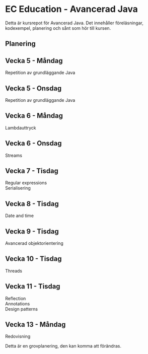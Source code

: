 # EC Education - Avancerad Java

Detta är kursrepot för Avancerad Java. Det innehåller föreläsningar, kodexempel, planering och sånt som hör till kursen.

## Planering

## Vecka 5 - Måndag

Repetition av grundläggande Java

## Vecka 5 - Onsdag

Repetition av grundläggande Java

## Vecka 6 - Måndag

Lambdauttryck

## Vecka 6 - Onsdag

Streams

## Vecka 7 - Tisdag

Regular expressions  
Serialisering

## Vecka 8 - Tisdag

Date and time

## Vecka 9 - Tisdag

Avancerad objektorientering

## Vecka 10 - Tisdag

Threads

## Vecka 11 - Tisdag

Reflection  
Annotations  
Design patterns

## Vecka 13 - Måndag

Redovisning

Detta är en grovplanering, den kan komma att förändras.
